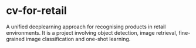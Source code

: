 # cv-for-retail
A unified deeplearning approach for recognising products in retail environments. 
It is a project involving object detection, image retrieval, fine-grained image classification and one-shot learning.
